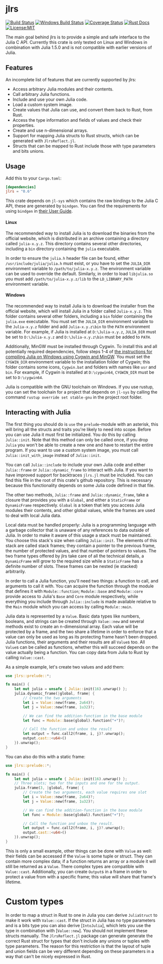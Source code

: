 # jlrs

[![Build Status](https://travis-ci.com/Taaitaaiger/jlrs.svg?branch=master)](https://travis-ci.com/Taaitaaiger/jlrs)
[![Windows Build Status](https://ci.appveyor.com/api/projects/status/github/taaitaaiger/jlrs?branch=master&svg=true)](https://ci.appveyor.com/project/Taaitaaiger/jlrs?branch=master)
[![Coverage Status](https://coveralls.io/repos/github/Taaitaaiger/jlrs/badge.svg?branch=master)](https://coveralls.io/github/Taaitaaiger/jlrs?branch=master)
[![Rust Docs](https://docs.rs/jlrs/badge.svg)](https://docs.rs/jlrs)
[![License:MIT](https://img.shields.io/badge/License-MIT-yellow.svg)](https://opensource.org/licenses/MIT)


The main goal behind jlrs is to provide a simple and safe interface to the Julia C API. Currently this crate is only tested on Linux and Windows in combination with Julia 1.5.0 and is not compatible with earlier versions of Julia.


## Features

An incomplete list of features that are currently supported by jlrs:

 - Access arbitrary Julia modules and their contents.
 - Call arbitrary Julia functions.
 - Include and use your own Julia code.
 - Load a custom system image.
 - Create values that Julia can use, and convert them back to Rust, from Rust.
 - Access the type information and fields of values and check their properties.
 - Create and use n-dimensional arrays.
 - Support for mapping Julia structs to Rust structs, which can be generated with `JlrsReflect.jl`.
 - Structs that can be mapped to Rust include those with type parameters and bits unions.


## Usage

Add this to your `Cargo.toml`:

```toml
[dependencies]
jlrs = "0.6"
```

This crate depends on `jl-sys` which contains the raw bindings to the Julia C API, these are generated by `bindgen`. You can find the requirements for using `bindgen` in [their User Guide](https://rust-lang.github.io/rust-bindgen/requirements.html).

#### Linux

The recommended way to install Julia is to download the binaries from the official website, which is distributed in an archive containing a directory called `julia-x.y.z`. This directory contains several other directories, including a `bin` directory containing the `julia` executable.

In order to ensure the `julia.h` header file can be found, either `/usr/include/julia/julia.h` must exist, or you have to set the `JULIA_DIR` environment variable to `/path/to/julia-x.y.z`. The environment variable can be used to override the default. Similarly, in order to load `libjulia.so` you must add `/path/to/julia-x.y.z/lib` to the `LD_LIBRARY_PATH` environment variable.

#### Windows

The recommended way to install Julia is to download the installer from the official website, which will install Julia in a folder called `Julia-x.y.z`. This folder contains several other folders, including a `bin` folder containing the `julia.exe` executable. You must set the `JULIA_DIR` environment variable to the `Julia-x.y.z` folder and add `Julia-x.y.z\bin` to the `PATH` environment variable. For example, if Julia is installed at `D:\Julia-x.y.z`, `JULIA_DIR` must be set to `D:\Julia-x.y.z` and `D:\Julia-x.y.z\bin` must be added to `PATH`.

Additionally, MinGW must be installed through Cygwin. To install this and all potentially required dependencies, follow steps 1-4 of [the instructions for compiling Julia on Windows using Cygwin and MinGW](https://github.com/JuliaLang/julia/blob/v1.4.1/doc/build/windows.md#cygwin-to-mingw-cross-compiling). You must set the `CYGWIN_DIR` environment variable to the installation folder of Cygwin; this folder contains some icons, `Cygwin.bat` and folders with names like `usr` and `bin`. For example, if Cygwin is installed at `D:\cygwin64`, `CYGWIN_DIR` must be set to `D:\cygwin64`. 

Julia is compatible with the GNU toolchain on Windows. If you use rustup, you can set the toolchain for a project that depends on `jl-sys` by calling the command `rustup override set stable-gnu` in the project root folder.


## Interacting with Julia

The first thing you should do is `use` the `prelude`-module with an asterisk, this will bring all the structs and traits you're likely to need into scope. Before you can use Julia it must first be initialized. You do this by calling `Julia::init`. Note that this method can only be called once, if you drop `Julia` you won't be able to create a new one and have to restart the entire program. If you want to use a custom system image, you must call `Julia::init_with_image` instead of `Julia::init`.

You can call `Julia::include` to include your own Julia code and either `Julia::frame` or `Julia::dynamic_frame` to interact with Julia. If you want to have improved support for backtraces `jlrs.jl` must be included. You can find this file in the root of this crate's github repository. This is necessary because this functionality depends on some Julia code defined in that file.

The other two methods, `Julia::frame` and `Julia::dynamic_frame`, take a closure that provides you with a `Global`, and either a `StaticFrame` or `DynamicFrame` respectively. `Global` is a token that lets you access Julia modules their contents, and other global values, while the frames are used to deal with local Julia data.

Local data must be handled properly: Julia is a programming language with a garbage collector that is unaware of any references to data outside of Julia. In order to make it aware of this usage a stack must be maintained. You choose this stack's size when calling `Julia::init`. The elements of this stack are called stack frames; they contain a pointer to the previous frame, the number of protected values, and that number of pointers to values. The two frame types offered by jlrs take care of all the technical details, a `DynamicFrame` will grow to the required size while a `StaticFrame` has a definite number of slots. These frames can be nested (ie stacked) arbitrarily.

In order to call a Julia function, you'll need two things: a function to call, and arguments to call it with. You can acquire the function through the module that defines it with `Module::function`; `Module::base` and `Module::core` provide access to Julia's `Base` and `Core` module respectively, while everything you include through `Julia::include` is made available relative to the `Main` module which you can access by calling `Module::main`.

Julia data is represented by a `Value`. Basic data types like numbers, booleans, and strings can be created through `Value::new` and several methods exist to create an n-dimensional array. Each value will be protected by a frame, and the two share a lifetime in order to enforce that a value can only be used as long as its protecting frame hasn't been dropped. Julia functions, their arguments and their results are all `Value`s too. All `Value`s can be called as functions, whether this will succeed depends on the value actually being a function. You can copy data from Julia to Rust by calling `Value::cast`.

As a simple example, let's create two values and add them:
```rust
use jlrs::prelude::*;

fn main() {
    let mut julia = unsafe { Julia::init(16).unwrap() };
    julia.dynamic_frame(|global, frame| {
        // Create the two arguments
        let i = Value::new(frame, 2u64)?;
        let j = Value::new(frame, 1u32)?;

        // We can find the addition-function in the base module
        let func = Module::base(global).function("+")?;

        // Call the function and unbox the result
        let output = func.call2(frame, i, j)?.unwrap();
        output.cast::<u64>()
    }).unwrap();
}
```

You can also do this with a static frame:

```rust
use jlrs::prelude::*;

fn main() {
    let mut julia = unsafe { Julia::init(16).unwrap() };
    // Three slots; two for the inputs and one for the output.
    julia.frame(3, |global, frame| {
        // Create the two arguments, each value requires one slot
        let i = Value::new(frame, 2u64)?;
        let j = Value::new(frame, 1u32)?;

        // We can find the addition-function in the base module
        let func = Module::base(global).function("+")?;

        // Call the function and unbox the result.  
        let output = func.call2(frame, i, j)?.unwrap();
        output.cast::<u64>()
    }).unwrap();
}
```

This is only a small example, other things can be done with `Value` as well: their fields can be accessed if the `Value` is some tuple or struct. They can contain more complex data; if a function returns an array or a module it will still be returned as a `Value`. There complex types are compatible with `Value::cast`. Additionally, you can create `Output`s in a frame in order to protect a value from with a specific frame; this value will share that frame's lifetime.


# Custom types

In order to map a struct in Rust to one in Julia you can derive `JuliaStruct` to make it work with `Value::cast`. If the struct in Julia has no type parameters and is a bits type you can also derive [`IntoJulia`], which lets you use the type in combination with [`Value::new`]. You should not implement these structs manually. The `JlrsReflect.jl` package can generate generate the correct Rust struct for types that don't include any unions or tuples with type parameters. The reason for this restriction is that the layout of tuple and union fields can be very different depending on these parameters in a way that can't be nicely expressed in Rust.
